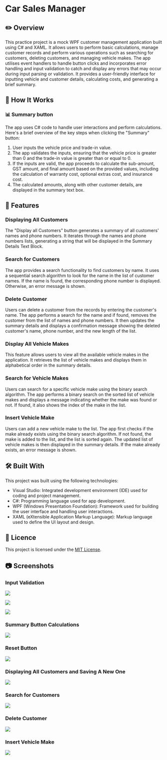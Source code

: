 # Car Sales Manager

## ✏️ Overview
This practice project is a mock WPF customer management application built using C# and XAML. It allows users to perform basic calculations, manage customer records and perform various operations such as searching for customers, deleting customers, and managing vehicle makes. 
The app utilises event handlers to handle button clicks and incorporates error handling and input validation to catch and display any errors that may occur during input parsing or validation. It provides a user-friendly interface for inputting vehicle and customer details, calculating costs, and generating a brief summary.

## 🔧 How It Works

### 📊 Summary button
The app uses C# code to handle user interactions and perform calculations. Here's a brief overview of the key steps when clicking the "Summary" button:

1. User inputs the vehicle price and trade-in value.
2. The app validates the inputs, ensuring that the vehicle price is greater than 0 and the trade-in value is greater than or equal to 0.
3. If the inputs are valid, the app proceeds to calculate the sub-amount, GST amount, and final amount based on the provided values, including the calculation of warranty cost, optional extras cost, and insurance cost.
4. The calculated amounts, along with other customer details, are displayed in the summary text box.

## 🚀 Features

### Displaying All Customers
The "Display all Customers" button generates a summary of all customers' names and phone numbers. It iterates through the names and phone numbers lists, generating a string that will be displayed in the Summary Details Text Block.

### Search for Customers

The app provides a search functionality to find customers by name. It uses a sequential search algorithm to look for the name in the list of customer names. If the name is found, the corresponding phone number is displayed. Otherwise, an error message is shown.

### Delete Customer

Users can delete a customer from the records by entering the customer's name. The app performs a search for the name and if found, removes the customer from the list of names and phone numbers. It then updates the summary details and displays a confirmation message showing the deleted customer's name, phone number, and the new length of the list.

### Display All Vehicle Makes

This feature allows users to view all the available vehicle makes in the application. It retrieves the list of vehicle makes and displays them in alphabetical order in the summary details.

### Search for Vehicle Makes

Users can search for a specific vehicle make using the binary search algorithm. The app performs a binary search on the sorted list of vehicle makes and displays a message indicating whether the make was found or not. If found, it also shows the index of the make in the list.

### Insert Vehicle Make

Users can add a new vehicle make to the list. The app first checks if the make already exists using the binary search algorithm. If not found, the make is added to the list, and the list is sorted again. The updated list of vehicle makes is then displayed in the summary details. If the make already exists, an error message is shown.

## 🛠️ Built With
This project was built using the following technologies:

- Visual Studio: Integrated development environment (IDE) used for coding and project management.
- C#: Programming language used for app development.
- WPF (Windows Presentation Foundation): Framework used for building the user interface and handling user interactions.
- XAML (eXtensible Application Markup Language): Markup language used to define the UI layout and design.

## 📝 Licence
This project is licensed under the [MIT License](LICENSE).

## 📷 Screenshots

### Input Validation
![](https://lh3.googleusercontent.com/pw/AJFCJaXxY3MzHez27QkczN_CN1iVCpbhP7g4qfWkczdirsKxIVgrOvqi_TdRL8ityf9cJvhwNNlt9kiJQlTyuGqb6A-4DzEZjS2B0EnoTv2gWlGxq5Hz_V-wjv6p-2felJmG1fwLYoLENRPTk5jU-6xsuq9F=w958-h511-s-no)

![](https://lh3.googleusercontent.com/pw/AJFCJaWIcu9xYpJVE8jepKpSu9-OepD-Djcn11N_LIef3soIAW1Ql_T3FhRV8Qz20s4f0I39ebUz1tCcDEhB7Ad0sCLPlYderqUXlr26LludRc3AKmc-GFa6WoaRDGYEqr26gAlBzDXlWbhMZuQ2VPz0na8S=w958-h509-s-no)

![](https://lh3.googleusercontent.com/pw/AJFCJaWP1ou23KXwskhPu8YJmzUwXEF9u7jcRNju3TTH_7tVMMAs6aQzMhrR2HH0dCMzfnegfEx6Qeml4vtmlmq1YcZk78ko9jA4jpDmDpKJ9FFOU_tdOGWBRheXN6V9dxOPwr2bkVnYJTQZUJmITQaElKHa=w958-h506-s-no)

### Summary Button Calculations
![](https://lh3.googleusercontent.com/pw/AJFCJaV45nazQzs4oCB8RMNudEY4RlUYUdKIjE3vMS11itYDiOTJEW8IsNync62wnjSU5vRx-eQrduPCFSwooit4_g-gPfKBvsssDIy94IzFjJXGkKR9CRQsSNrCtiuhkqyTMSPW3FOKlafTkar3OxecCkT1=w958-h508-s-no)

### Reset Button
![](https://lh3.googleusercontent.com/pw/AJFCJaVh7UtnMGJuQQpuig2mfhkO-pdfsTejDtN2WrABKZvPaWjFZiCRZvcIVrdyhwXUFjaqT6a8KWGNEihqw6r1nf28XK01wcJK2Gee0-z6J8j-zOMWjkAivNixaHUeRQ5YFFHxpYL8E-NtVZvoFBZ2mYea=w958-h470-s-no)

### Displaying All Customers and Saving A New One
![](https://lh3.googleusercontent.com/pw/AJFCJaV2n_Y8XZhOpJrJz_i62W0AKLLXB-D1nd4Cx2vIYdxQDXH7n6LE3s989o0st-AyOIgdWvqnkIXEuYAlU939gf-m2GLo1nWmEocUrnfqmCDDUKNhUOdPsp9F0W52qsUlHqlFY8u8DZ0_6qhXxqMPWmUY=w958-h533-s-no)

### Search for Customers
![](https://lh3.googleusercontent.com/pw/AJFCJaXbHLCWgzRnhD4Y2dO_KBcnG4XoTeLuBdiB7UkSdDYqCIWwxASPdH4_M7mCNuYSlbFDYHzh9S80DSFWigbZwrS_vh6J0UYZU-S3thyC1pg6HPowM5I_UAV1bW8gKSfDHDJ1Hv3l56k7ax7kETcmkk1b=w958-h470-s-no)

### Delete Customer
![](https://lh3.googleusercontent.com/pw/AJFCJaWBmIvorXTwLr_613fTJHTQlM5PJXKMVck3cH54EuRvV71yEK9y00fh3zj9dur_F560VN1VD35TQd5R64BN1jd6bNVHWA8UtDe-m6mudYPO1erpN2_SPFW2ak2RGnRYFoQi84DwGi45gmBZD0zZbltG=w958-h470-s-no)

### Insert Vehicle Make
![](https://lh3.googleusercontent.com/pw/AJFCJaUmxc3Fkt33pRQ1KRbk_RUjAnLi1pNbWEIcT69V16M2zzt3-Eq_zc4r0bmSbFNLzdbSW8Tez6Rvy2Swuylnbv9PqrZdCIhqi2aVREMAdXcWtHSywGC7FvalukFf53jJ-6pn9AKxKwhtPpYLZbFmRdsg=w958-h571-s-no)